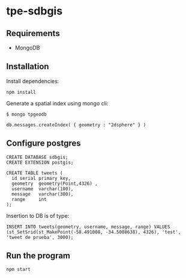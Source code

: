 # tpe-sdbgis

## Requirements
- MongoDB


## Installation

Install dependencies:

```
npm install
```

Generate a spatial index using mongo cli:
```
$ mongo tpgeodb

db.messages.createIndex( { geometry : "2dsphere" } )
```

## Configure postgres
```
CREATE DATABASE sdbgis;
CREATE EXTENSION postgis;

CREATE TABLE tweets (
  id serial primary key,
  geometry  geometry(Point,4326) ,
  username  varchar(100),
  message   varchar(300),
  range     int
);

```

Insertion to DB is of type:

```
INSERT INTO tweets(geometry, username, message, range) VALUES (st_SetSrid(st_MakePoint(-58.491008, -34.5008638), 4326), 'test', 'tweet de prueba', 3000);
```

## Run the program

```
npm start
```
